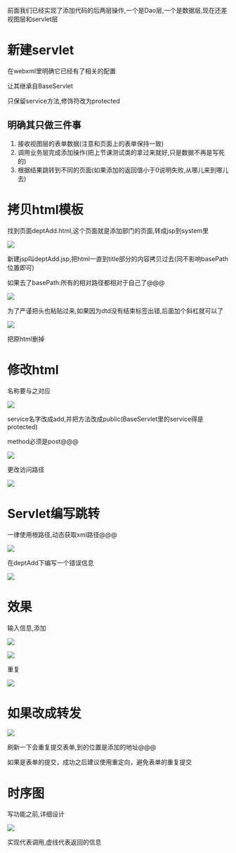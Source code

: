 前面我们已经实现了添加代码的后两层操作,一个是Dao层,一个是数据层,现在还差视图层和servlet层

# 新建servlet

在webxml里明确它已经有了相关的配置

让其继承自BaseServlet

只保留service方法,修饰符改为protected

## 明确其只做三件事

1. 接收视图层的表单数据(注意和页面上的表单保持一致)
2. 调用业务层完成添加操作(把上节课测试类的拿过来就好,只是数据不再是写死的)
3. 根据结果跳转到不同的页面(如果添加的返回值小于0说明失败,从哪儿来到哪儿去)

# 拷贝html模板

找到页面deptAdd.html,这个页面就是添加部门的页面,转成jsp到system里

![](https://sumomoriaty.oss-cn-beijing.aliyuncs.com/markdown/20190720154833.png)

新建jsp叫deptAdd.jsp,把html一直到title部分的内容拷贝过去(同不影响basePath位置即可)

如果去了basePath:所有的相对路径都相对于自己了@@@

![](https://sumomoriaty.oss-cn-beijing.aliyuncs.com/markdown/20190720155150.png)

为了严谨把头也粘贴过来,如果因为dtd没有结束标签出错,后面加个斜杠就可以了

![](https://sumomoriaty.oss-cn-beijing.aliyuncs.com/markdown/20190720155320.png)

把原html删掉

# 修改html

名称要与之对应

![](https://sumomoriaty.oss-cn-beijing.aliyuncs.com/markdown/20190720155620.png)

service名字改成add,并把方法改成public(BaseServlet里的service得是protected)

method必须是post@@@

![](https://sumomoriaty.oss-cn-beijing.aliyuncs.com/markdown/20190720155517.png)

更改访问路径

![](https://sumomoriaty.oss-cn-beijing.aliyuncs.com/markdown/20190720155841.png)

# Servlet编写跳转

一律使用根路径,动态获取xml路径@@@

![](https://sumomoriaty.oss-cn-beijing.aliyuncs.com/markdown/20190720160159.png)

在deptAdd下编写一个错误信息

![](https://sumomoriaty.oss-cn-beijing.aliyuncs.com/markdown/20190720160310.png)

# 效果

输入信息,添加

![](https://sumomoriaty.oss-cn-beijing.aliyuncs.com/markdown/20190720160542.png)

![](https://sumomoriaty.oss-cn-beijing.aliyuncs.com/markdown/20190720160604.png)

重复

![](https://sumomoriaty.oss-cn-beijing.aliyuncs.com/markdown/20190720160647.png)

# 如果改成转发

![](https://sumomoriaty.oss-cn-beijing.aliyuncs.com/markdown/20190720160826.png)

刷新一下会重复提交表单,到的位置是添加的地址@@@

如果是表单的提交，成功之后建议使用重定向，避免表单的重复提交

# 时序图

写功能之前,详细设计

![](https://sumomoriaty.oss-cn-beijing.aliyuncs.com/markdown/20190720161139.png)

实现代表调用,虚线代表返回的信息

